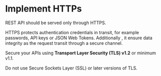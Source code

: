 # Implement HTTPs

REST API should be served only through HTTPS.

HTTPS protects authentication credentials in transit, for example passwords, API keys or JSON Web Tokens. Additionally , it ensure data integrity as the request transit through a secure channel.

Secure your APIs using **Transport Layer Security \(TLS\) v1.2** or minimum v1.1. 

Do not use Secure Sockets Layer \(SSL\) or later versions of TLS.


